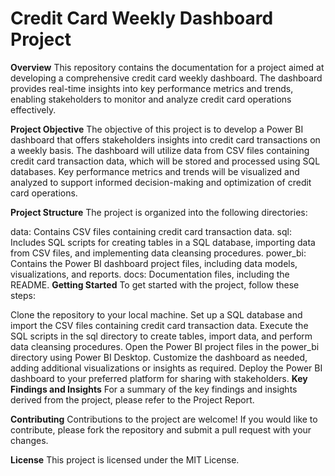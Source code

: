 # Credit Card Weekly Dashboard Project
**Overview**
This repository contains the documentation for a project aimed at developing a comprehensive credit card weekly dashboard. The dashboard provides real-time insights into key performance metrics and trends, enabling stakeholders to monitor and analyze credit card operations effectively.

**Project Objective**
The objective of this project is to develop a Power BI dashboard that offers stakeholders insights into credit card transactions on a weekly basis. The dashboard will utilize data from CSV files containing credit card transaction data, which will be stored and processed using SQL databases. Key performance metrics and trends will be visualized and analyzed to support informed decision-making and optimization of credit card operations.

**Project Structure**
The project is organized into the following directories:

data: Contains CSV files containing credit card transaction data.
sql: Includes SQL scripts for creating tables in a SQL database, importing data from CSV files, and implementing data cleansing procedures.
power_bi: Contains the Power BI dashboard project files, including data models, visualizations, and reports.
docs: Documentation files, including the README.
**Getting Started**
To get started with the project, follow these steps:

Clone the repository to your local machine.
Set up a SQL database and import the CSV files containing credit card transaction data.
Execute the SQL scripts in the sql directory to create tables, import data, and perform data cleansing procedures.
Open the Power BI project files in the power_bi directory using Power BI Desktop.
Customize the dashboard as needed, adding additional visualizations or insights as required.
Deploy the Power BI dashboard to your preferred platform for sharing with stakeholders.
**Key Findings and Insights**
For a summary of the key findings and insights derived from the project, please refer to the Project Report.

**Contributing**
Contributions to the project are welcome! If you would like to contribute, please fork the repository and submit a pull request with your changes.

**License**
This project is licensed under the MIT License.
